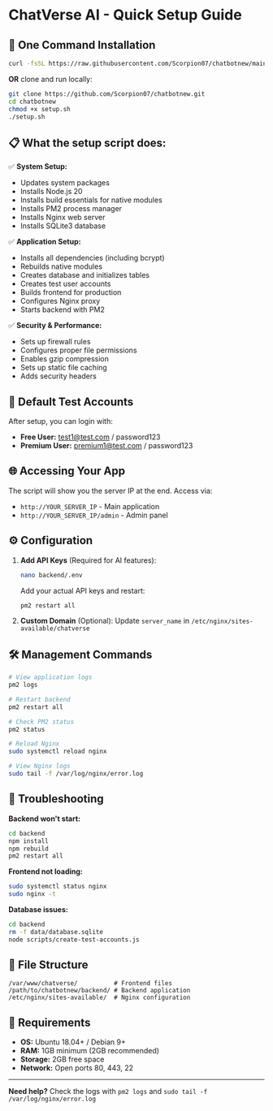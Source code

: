 # ChatVerse AI - Quick Setup Guide

## 🚀 One Command Installation

```bash
curl -fsSL https://raw.githubusercontent.com/Scorpion07/chatbotnew/main/install.sh | bash
```

**OR** clone and run locally:

```bash
git clone https://github.com/Scorpion07/chatbotnew.git
cd chatbotnew
chmod +x setup.sh
./setup.sh
```

## 📋 What the setup script does:

✅ **System Setup:**
- Updates system packages
- Installs Node.js 20
- Installs build essentials for native modules
- Installs PM2 process manager
- Installs Nginx web server
- Installs SQLite3 database

✅ **Application Setup:**
- Installs all dependencies (including bcrypt)
- Rebuilds native modules
- Creates database and initializes tables
- Creates test user accounts
- Builds frontend for production
- Configures Nginx proxy
- Starts backend with PM2

✅ **Security & Performance:**
- Sets up firewall rules
- Configures proper file permissions
- Enables gzip compression
- Sets up static file caching
- Adds security headers

## 🔑 Default Test Accounts

After setup, you can login with:

- **Free User:** test1@test.com / password123
- **Premium User:** premium1@test.com / password123

## 🌐 Accessing Your App

The script will show you the server IP at the end. Access via:
- `http://YOUR_SERVER_IP` - Main application
- `http://YOUR_SERVER_IP/admin` - Admin panel

## ⚙️ Configuration

1. **Add API Keys** (Required for AI features):
   ```bash
   nano backend/.env
   ```
   Add your actual API keys and restart:
   ```bash
   pm2 restart all
   ```

2. **Custom Domain** (Optional):
   Update `server_name` in `/etc/nginx/sites-available/chatverse`

## 🛠️ Management Commands

```bash
# View application logs
pm2 logs

# Restart backend
pm2 restart all

# Check PM2 status
pm2 status

# Reload Nginx
sudo systemctl reload nginx

# View Nginx logs
sudo tail -f /var/log/nginx/error.log
```

## 🔧 Troubleshooting

**Backend won't start:**
```bash
cd backend
npm install
npm rebuild
pm2 restart all
```

**Frontend not loading:**
```bash
sudo systemctl status nginx
sudo nginx -t
```

**Database issues:**
```bash
cd backend
rm -f data/database.sqlite
node scripts/create-test-accounts.js
```

## 📁 File Structure

```
/var/www/chatverse/          # Frontend files
/path/to/chatbotnew/backend/ # Backend application
/etc/nginx/sites-available/  # Nginx configuration
```

## 🎯 Requirements

- **OS:** Ubuntu 18.04+ / Debian 9+
- **RAM:** 1GB minimum (2GB recommended)
- **Storage:** 2GB free space
- **Network:** Open ports 80, 443, 22

---

**Need help?** Check the logs with `pm2 logs` and `sudo tail -f /var/log/nginx/error.log`
